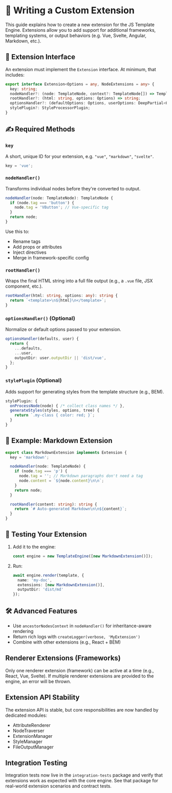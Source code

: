 # 🧩 Writing a Custom Extension

This guide explains how to create a new extension for the JS Template Engine. Extensions allow you to add support for additional frameworks, templating systems, or output behaviors (e.g. Vue, Svelte, Angular, Markdown, etc.).

## 🔧 Extension Interface

An extension must implement the `Extension` interface. At minimum, that includes:

```ts
export interface Extension<Options = any, NodeExtensions = any> {
  key: string;
  nodeHandler?: (node: TemplateNode, context?: TemplateNode[]) => TemplateNode;
  rootHandler?: (html: string, options: Options) => string;
  optionsHandler?: (defaultOptions: Options, userOptions: DeepPartial<Options>) => Options;
  stylePlugin?: StyleProcessorPlugin;
}
```

## ✍️ Required Methods

### `key`

A short, unique ID for your extension, e.g. `"vue"`, `"markdown"`, `"svelte"`.

```ts
key = 'vue';
```

### `nodeHandler()`

Transforms individual nodes before they're converted to output.

```ts
nodeHandler(node: TemplateNode): TemplateNode {
  if (node.tag === 'button') {
    node.tag = 'VButton'; // Vue-specific tag
  }
  return node;
}
```

Use this to:

* Rename tags
* Add props or attributes
* Inject directives
* Merge in framework-specific config

### `rootHandler()`

Wraps the final HTML string into a full file output (e.g., a `.vue` file, JSX component, etc.).

```ts
rootHandler(html: string, options: any): string {
  return `<template>\n${html}\n</template>`;
}
```

### `optionsHandler()` (Optional)

Normalize or default options passed to your extension.

```ts
optionsHandler(defaults, user) {
  return {
    ...defaults,
    ...user,
    outputDir: user.outputDir || 'dist/vue',
  };
}
```

### `stylePlugin` (Optional)

Adds support for generating styles from the template structure (e.g., BEM).

```ts
stylePlugin: {
  onProcessNode(node) { /* collect class names */ },
  generateStyles(styles, options, tree) {
    return `.my-class { color: red; }`;
  }
}
```

## 🧪 Example: Markdown Extension

```ts
export class MarkdownExtension implements Extension {
  key = 'markdown';

  nodeHandler(node: TemplateNode) {
    if (node.tag === 'p') {
      node.tag = ''; // Markdown paragraphs don't need a tag
      node.content = `${node.content}\n\n`;
    }
    return node;
  }

  rootHandler(content: string): string {
    return `# Auto-generated Markdown\n\n${content}`;
  }
}
```

## 🧰 Testing Your Extension

1. Add it to the engine:

   ```ts
   const engine = new TemplateEngine([new MarkdownExtension()]);
   ```

2. Run:

   ```ts
   await engine.render(template, {
     name: 'my-doc',
     extensions: [new MarkdownExtension()],
     outputDir: 'dist/md'
   });
   ```

## 🛠️ Advanced Features

* Use `ancestorNodesContext` in `nodeHandler()` for inheritance-aware rendering
* Return rich logs with `createLogger(verbose, 'MyExtension')`
* Combine with other extensions (e.g., React + BEM)

## Renderer Extensions (Frameworks)

Only one renderer extension (framework) can be active at a time (e.g., React, Vue, Svelte). If multiple renderer extensions are provided to the engine, an error will be thrown.

## Extension API Stability

The extension API is stable, but core responsibilities are now handled by dedicated modules:
- AttributeRenderer
- NodeTraverser
- ExtensionManager
- StyleManager
- FileOutputManager

## Integration Testing

Integration tests now live in the `integration-tests` package and verify that extensions work as expected with the core engine. See that package for real-world extension scenarios and contract tests. 